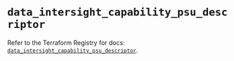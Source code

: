 # `data_intersight_capability_psu_descriptor`

Refer to the Terraform Registry for docs: [`data_intersight_capability_psu_descriptor`](https://registry.terraform.io/providers/ciscodevnet/intersight/1.0.71/docs/data-sources/capability_psu_descriptor).
